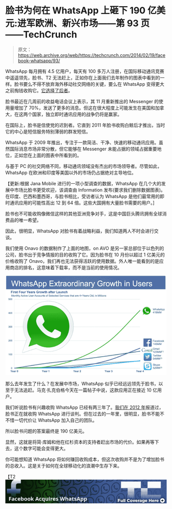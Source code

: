 # 脸书为何在 WhatsApp 上砸下 190 亿美元:进军欧洲、新兴市场——第 93 页——TechCrunch

> 原文：<https://web.archive.org/web/https://techcrunch.com/2014/02/19/facebook-whatsapp/93/>

WhatsApp 每月拥有 4.5 亿用户，每天有 100 多万人注册，在国际移动通讯竞赛中遥遥领先，脸书、T2 无法赶上，正如你在上面我们去年制作的图表中看到的一样。脸书要么不得不放弃海外移动社交网络的关键，要么在 WhatsApp 变得更大之前掏钱收购它。[它选择了后者](https://web.archive.org/web/20200728001843/http://newsroom.fb.com/News/805/Facebook-to-Acquire-WhatsApp)。

脸书最近在几周前的收益电话会议上表示，其 11 月重新推出的 Messenger 的使用量增加了 70%，发送了更多的消息。但这在很大程度上可能发生在美国和加拿大，在这两个国家，独立即时通讯应用的战争仍将是赢家。

在国际上，脸书是信使党的迟到者。它直到 2011 年脸书收购白鲸后才推出，当时它的中心是短信服务特别薄弱的群发短信。

WhatsApp 于 2009 年推出，专注于一款简洁、干净、快速的移动通讯应用。虽然国际消息市场非常分散，但它能够在 Messenger 未能占据的领域占据重要地位，正如您在上面的图表中所看到的。

与基于 PC 的社交网络不同，移动通讯领域没有杰出的市场领导者。尽管如此，WhatsApp 在欧洲和印度等美国以外的市场仍占据绝对主导地位。

【更新:根据 Jana Mobile 进行的一项小型调查的数据，WhatsApp 在几个大的发展中市场比脸书更受欢迎，该调查由 Information 发布(要求我们删除数据图表)。在印度、巴西和墨西哥，与脸书相比，受访者认为 WhatsApp 是他们最常用的即时通讯应用的可能性高出 12 到 64 倍。这些大国拥有大量脸书需要的用户。]

脸书也不可能收购像微信这样的其他亚洲竞争对手，这是中国巨头腾讯拥有全球消费品的唯一希望。

因此，很明显，WhatsApp 对脸书有着战略利益，我们知道两人不时会进行交谈。

我们使用 Onavo 的数据制作了上面的地图，on AVO 是另一家总部位于以色列的公司，脸书出于竞争情报的目的收购了它。因为脸书在 10 月份以超过 1 亿美元的价格收购了 Onavo，我们再也无法获得活跃的使用数据。外人唯一能看到的是应用商店的排名，这意味着下载率，而不是当前的使用情况。

![Screen Shot 2014-02-19 at 4.01.23 PM](img/92474ee9a918e33f4a3a221d5a117278.png)

那么去年发生了什么？在发展中市场，WhatsApp 似乎已经远远领先于脸书，以至于无法追赶。马克·扎克伯格今天在一篇帖子中说，这款应用正在接近 10 亿用户。

我们听说脸书有兴趣收购 WhatsApp 已经有两三年了。[我们在 2012 年](https://web.archive.org/web/20200728001843/https://beta.techcrunch.com/2012/12/02/whats-up-with-whatsapp-facebook-might-want-to-buy-it-thats-what/)报道过，脸书正在就收购 WhatsApp 进行谈判。但在过去的一年里，很明显，脸书不能不不惜一切代价让 WhatsApp 加入自己的团队。

所以脸书问题的答案最终是 190 亿美元。

显然，这就是将简·库姆和他在红杉资本的支持者赶出市场的代价。如果再等下去，这个数字可能会变得更大。

你可能想知道 WhatsApp 将如何赚回收购成本，但这次收购并不是为了增加脸书的总收入。这是关于如何在全球移动化的浪潮中生存下来。

【T2![](img/8925eee36efada30125ee4405d7bd437.png)